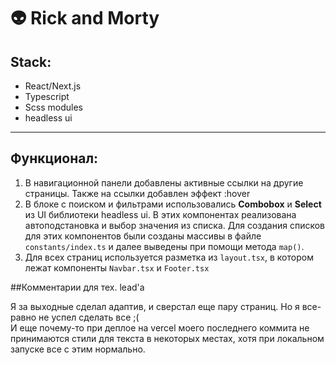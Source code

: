 # 👽 Rick and Morty
## Stack:
- React/Next.js
- Typescript
- Scss modules
- headless ui
----

## Функционал:
1. В навигационной панели добавлены активные ссылки на другие страницы. Также на ссылки добавлен эффект :hover
2. В блоке с поиском и фильтрами использовались **Combobox** и **Select** из UI библиотеки headless ui. В этих компонентах реализована автоподстановка и выбор значения из списка. Для создания списков для этих компонентов были созданы массивы в файле `constants/index.ts` и далее выведены при помощи метода `map()`.
3. Для всех страниц используется разметка из `layout.tsx`, в котором лежат компоненты `Navbar.tsx` и `Footer.tsx`

##Комментарии для тех. lead'a

Я за выходные сделал адаптив, и сверстал еще пару страниц. Но я все-равно не успел сделать все ;( <br>
И еще почему-то при деплое на vercel моего последнего коммита не принимаются стили для текста в некоторых местах, хотя при локальном запуске все с этим нормально.
